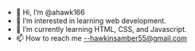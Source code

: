 - 👋 Hi, I’m @ahawk166
- 👀 I’m interested in learning web development.
- 🌱 I’m currently learning HTML, CSS, and Javascript.
- 📫 How to reach me --hawkinsamber55@gmail.com



